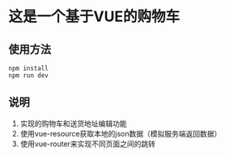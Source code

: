 # 这是一个基于VUE的购物车
## 使用方法

``` 
npm install
npm run dev
```

## 说明
1. 实现的购物车和送货地址编辑功能
2. 使用vue-resource获取本地的json数据（模拟服务端返回数据）
3. 使用vue-router来实现不同页面之间的跳转

